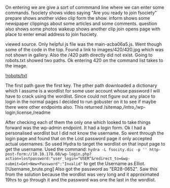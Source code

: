 
On entering we are give a sort of commmand line where we can enter some commands.
fsociety shows video saying "Are you ready to join fsociety"
prepare shows another video clip form the show.
inform shows some newspaper clippings about some articles and some comments.
question also shows some photos
wakeup shows another clip
join opens page with place to enter email address to join fsociety.

viewed source. Only helpful js file was the main-acba06a5.js.
Went though some of the code in the top. Found a link to images/420/420.jpg which was not shown in gallery. Also the /420 path directly did not exist.
Going to robots.txt showed two paths.
Ok entering 420 on the command list takes to the image.

[!robots/txt](robots.png)

The first path gave the first key.
The pther path downloaded a dictionary which I assume is a wordlist for some user account whose password I will have to crack using the wordlist.
Since could not figure out any place to login in the normal pages I decided to run gobuster on it to see if maybe there were other endpoints also.
This returned /sitemap,/intro,/wp-login,license,/readme

After checking each of them the only one which looked to take things forward was the wp-admin endpoint. It had a login form. 
Ok I had a personalised wordlist but I did not know the username.
So went through the login page and found that on the Lost password page it only accepted actual usernames.
So used Hydra to target the wordlist on that input page to get the username.
Used the command: ```hydra -L fsocity.dic -p '' http-post-form://10.10.178.60/wp-login.php?action=lostpassword:"user_login=^USER^&redirect_to=&wp-submit=Get+New+Password":"Invalid"```
to get the Username as Elliot. [!Username_brute.png]
Also got the password as "ER28-0652".
Saw this from the solution because the wordlist was very long and it approximated 19hrs to go through it and the password was one the last in the wordlist.

